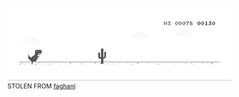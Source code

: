 ![image](https://github.com/faghani/faghani/blob/master/dino.gif)
STOLEN FROM [faghani](https://github.com/faghani)
